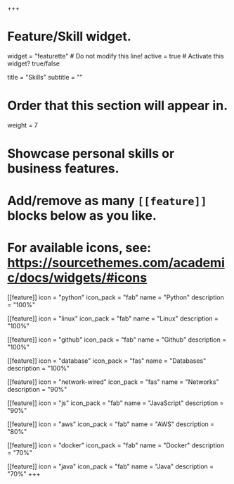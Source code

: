+++
# Feature/Skill widget.
widget = "featurette"  # Do not modify this line!
active = true  # Activate this widget? true/false

title = "Skills"
subtitle = ""

# Order that this section will appear in.
weight = 7

# Showcase personal skills or business features.
# 
# Add/remove as many `[[feature]]` blocks below as you like.
# 
# For available icons, see: https://sourcethemes.com/academic/docs/widgets/#icons

[[feature]]
  icon = "python"
  icon_pack = "fab"
  name = "Python"
  description = "100%"

[[feature]]
  icon = "linux"
  icon_pack = "fab"
  name = "Linux"
  description = "100%"
  
[[feature]]
  icon = "github"
  icon_pack = "fab"
  name = "Github"
  description = "100%"  

[[feature]]
  icon = "database"
  icon_pack = "fas"
  name = "Databases"
  description = "100%"
  
[[feature]]
  icon = "network-wired"
  icon_pack = "fas"
  name = "Networks"
  description = "90%"

[[feature]]
  icon = "js"
  icon_pack = "fab"
  name = "JavaScript"
  description = "90%"

[[feature]]
  icon = "aws"
  icon_pack = "fab"
  name = "AWS"
  description = "80%"

[[feature]]
  icon = "docker"
  icon_pack = "fab"
  name = "Docker"
  description = "70%"

[[feature]]
  icon = "java"
  icon_pack = "fab"
  name = "Java"
  description = "70%"
+++
